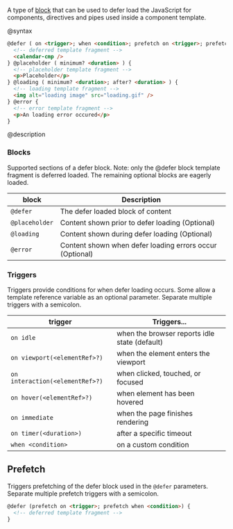 A type of [block](api/core/defer) that can be used to defer load the JavaScript for components, directives and pipes used inside a component template.

@syntax

```html
@defer ( on <trigger>; when <condition>; prefetch on <trigger>; prefetch when <condition> ) {
  <!-- deferred template fragment -->
  <calendar-cmp />
} @placeholder ( minimum? <duration> ) {
  <!-- placeholder template fragment -->
  <p>Placeholder</p>
} @loading ( minimum? <duration>; after? <duration> ) {
  <!-- loading template fragment -->
  <img alt="loading image" src="loading.gif" />
} @error {
  <!-- error template fragment -->
  <p>An loading error occured</p>
}
```

@description

<h3>Blocks</h3>

Supported sections of a defer block. Note: only the @defer block template fragment is deferred loaded. The remaining optional blocks are eagerly loaded.

| block       | Description |
| ----------- | ----------- |
| `@defer`      | The defer loaded block of content |
| `@placeholder` | Content shown prior to defer loading (Optional)|
| `@loading` | Content shown during defer loading (Optional) |
| `@error` | Content shown when defer loading errors occur (Optional) |

<h3>Triggers</h3>

Triggers provide conditions for when defer loading occurs. Some allow a template reference variable as an optional parameter. Separate multiple triggers with a semicolon.

| trigger     | Triggers... | 
| ----------- | ----------- |
| `on idle`   | when the browser reports idle state (default) |
| `on viewport(<elementRef>?)`   | when the element enters the viewport |
| `on interaction(<elementRef>?)`   | when clicked, touched, or focused |
| `on hover(<elementRef>?)`   | when element has been hovered |
| `on immediate`   | when the page finishes rendering |
| `on timer(<duration>)`   | after a specific timeout |
| `when <condition>`   | on a custom condition |

<h2>Prefetch</h2>

Triggers prefetching of the defer block used in the `@defer` parameters. Separate multiple prefetch triggers with a semicolon.

```html
@defer (prefetch on <trigger>; prefetch when <condition>) {
  <!-- deferred template fragment -->
}
```

